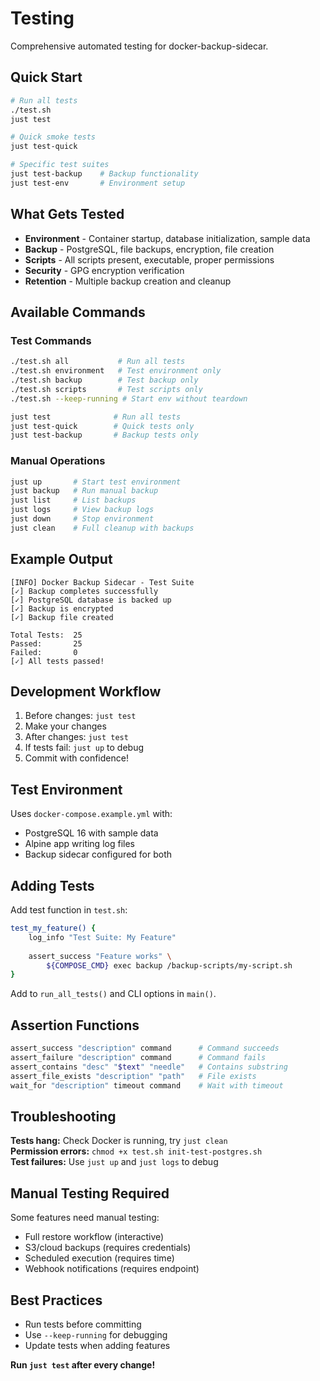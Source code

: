 # Testing

Comprehensive automated testing for docker-backup-sidecar.

## Quick Start

```bash
# Run all tests
./test.sh
just test

# Quick smoke tests
just test-quick

# Specific test suites
just test-backup    # Backup functionality
just test-env       # Environment setup
```

## What Gets Tested

- **Environment** - Container startup, database initialization, sample data
- **Backup** - PostgreSQL, file backups, encryption, file creation
- **Scripts** - All scripts present, executable, proper permissions
- **Security** - GPG encryption verification
- **Retention** - Multiple backup creation and cleanup

## Available Commands

### Test Commands

```bash
./test.sh all           # Run all tests
./test.sh environment   # Test environment only
./test.sh backup        # Test backup only
./test.sh scripts       # Test scripts only
./test.sh --keep-running # Start env without teardown

just test              # Run all tests
just test-quick        # Quick tests only
just test-backup       # Backup tests only
```

### Manual Operations

```bash
just up       # Start test environment
just backup   # Run manual backup
just list     # List backups
just logs     # View backup logs
just down     # Stop environment
just clean    # Full cleanup with backups
```

## Example Output

```text
[INFO] Docker Backup Sidecar - Test Suite
[✓] Backup completes successfully
[✓] PostgreSQL database is backed up
[✓] Backup is encrypted
[✓] Backup file created

Total Tests:  25
Passed:       25
Failed:       0
[✓] All tests passed!
```

## Development Workflow

1. Before changes: `just test`
2. Make your changes
3. After changes: `just test`
4. If tests fail: `just up` to debug
5. Commit with confidence!

## Test Environment

Uses `docker-compose.example.yml` with:

- PostgreSQL 16 with sample data
- Alpine app writing log files
- Backup sidecar configured for both

## Adding Tests

Add test function in `test.sh`:

```bash
test_my_feature() {
    log_info "Test Suite: My Feature"
    
    assert_success "Feature works" \
        ${COMPOSE_CMD} exec backup /backup-scripts/my-script.sh
}
```

Add to `run_all_tests()` and CLI options in `main()`.

## Assertion Functions

```bash
assert_success "description" command      # Command succeeds
assert_failure "description" command      # Command fails
assert_contains "desc" "$text" "needle"   # Contains substring
assert_file_exists "description" "path"   # File exists
wait_for "description" timeout command    # Wait with timeout
```

## Troubleshooting

**Tests hang:** Check Docker is running, try `just clean`  
**Permission errors:** `chmod +x test.sh init-test-postgres.sh`  
**Test failures:** Use `just up` and `just logs` to debug

## Manual Testing Required

Some features need manual testing:

- Full restore workflow (interactive)
- S3/cloud backups (requires credentials)
- Scheduled execution (requires time)
- Webhook notifications (requires endpoint)

## Best Practices

- Run tests before committing
- Use `--keep-running` for debugging
- Update tests when adding features

**Run `just test` after every change!**

